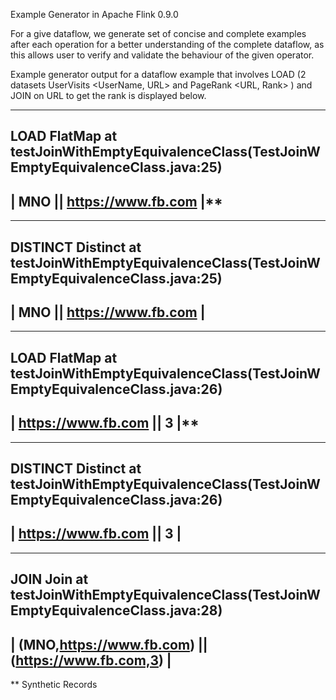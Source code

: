 Example Generator in Apache Flink 0.9.0

For a give dataflow, we generate set of concise and complete examples after each operation for a better understanding of the complete dataflow, as this allows user to verify and validate the behaviour of the given operator. 

Example generator output for a dataflow example that involves LOAD (2 datasets UserVisits <UserName, URL> and PageRank <URL, Rank> ) and JOIN on URL to get the rank is displayed below.

-----------------------------------------------------------------------------------------
LOAD FlatMap at testJoinWithEmptyEquivalenceClass(TestJoinWEmptyEquivalenceClass.java:25)
-----------------------------------------------------------------------------------------
| MNO  || https://www.fb.com  |**
-----------------------------------------------------------------------------------------
------------------------------------------------------------------------------------------
DISTINCT Distinct at testJoinWithEmptyEquivalenceClass(TestJoinWEmptyEquivalenceClass.java:25)
------------------------------------------------------------------------------------------
| MNO  || https://www.fb.com  |
------------------------------------------------------------------------------------------
-----------------------------------------------------------------------------------------
LOAD FlatMap at testJoinWithEmptyEquivalenceClass(TestJoinWEmptyEquivalenceClass.java:26)
-----------------------------------------------------------------------------------------
| https://www.fb.com  || 3  |**
-----------------------------------------------------------------------------------------
------------------------------------------------------------------------------------------
DISTINCT Distinct at testJoinWithEmptyEquivalenceClass(TestJoinWEmptyEquivalenceClass.java:26)
------------------------------------------------------------------------------------------
| https://www.fb.com  || 3  |
------------------------------------------------------------------------------------------
--------------------------------------------------------------------------------------
JOIN Join at testJoinWithEmptyEquivalenceClass(TestJoinWEmptyEquivalenceClass.java:28)
--------------------------------------------------------------------------------------
| (MNO,https://www.fb.com)  || (https://www.fb.com,3)  |
--------------------------------------------------------------------------------------
** Synthetic Records
